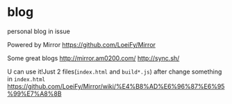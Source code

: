 # blog
personal blog in issue

Powered by Mirror  https://github.com/LoeiFy/Mirror

Some great blogs
http://mirror.am0200.com/
http://sync.sh/

U can use it!Just 2 files(`index.html` and `build*.js`) after change something in `index.html`
https://github.com/LoeiFy/Mirror/wiki/%E4%B8%AD%E6%96%87%E6%95%99%E7%A8%8B
